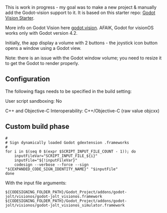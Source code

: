 This is work in progress - my goal was to make a new project & manually add the Godot-vision support to it. It is based on this starter repo: [Godot Vision Starter](https://github.com/kevinw/GodotVisionExample).

More info on Godot Vision here [godot.vision](https://godot.vision).  AFAIK, Godot for visionOS works only with Godot version 4.2.


Initially, the app display a volume with 2 buttons - the joystick icon button opens a window using a Godot view.

Note: there is an issue with the Godot window volume; you need to resize it to get the Godot to render properly. 

## Configuration

The following flags needs to be specified in the build setting:

User script sandboxing: No

C++ and Objective-C Interoperability: C++/Objective-C (raw value objcxx)

## Custom build phase

```
#
# Sign dynamically loaded Godot gdextension .frameworks
#
for i in $(seq 0 $(expr $SCRIPT_INPUT_FILE_COUNT - 1)); do
    inputFileVar="SCRIPT_INPUT_FILE_${i}"
    inputFile="${!inputFileVar}"
    codesign --verbose --force --sign "${EXPANDED_CODE_SIGN_IDENTITY_NAME}" "$inputFile"
done

```

With the input file arguments:

```
${CODESIGNING_FOLDER_PATH}/Godot_Project/addons/godot-jolt/visionos/godot-jolt_visionos.framework
${CODESIGNING_FOLDER_PATH}/Godot_Project/addons/godot-jolt/visionos/godot-jolt_visionos_simulator.framework
```

